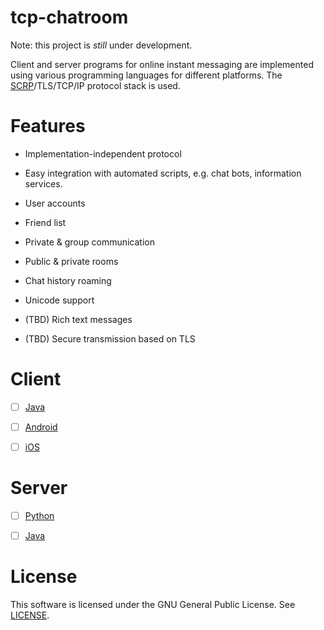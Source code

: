 # tcp-chatroom

Note: this project is *still* under development.

Client and server programs for online instant messaging are implemented using 
various programming languages for different platforms. The 
[SCRP](protocol/SCRP.txt)/TLS/TCP/IP protocol stack is used.

# Features

- Implementation-independent protocol

- Easy integration with automated scripts, e.g. chat bots, information services.

- User accounts

- Friend list

- Private & group communication

- Public & private rooms

- Chat history roaming

- Unicode support

- (TBD) Rich text messages

- (TBD) Secure transmission based on TLS

# Client

- [ ] [Java](client/java)

- [ ] [Android](client/android)

- [ ] [iOS](client/ios)

# Server

- [ ] [Python](server/python)

- [ ] [Java](server/java)

# License

This software is licensed under the GNU General Public License.
See [LICENSE](LICENSE).
